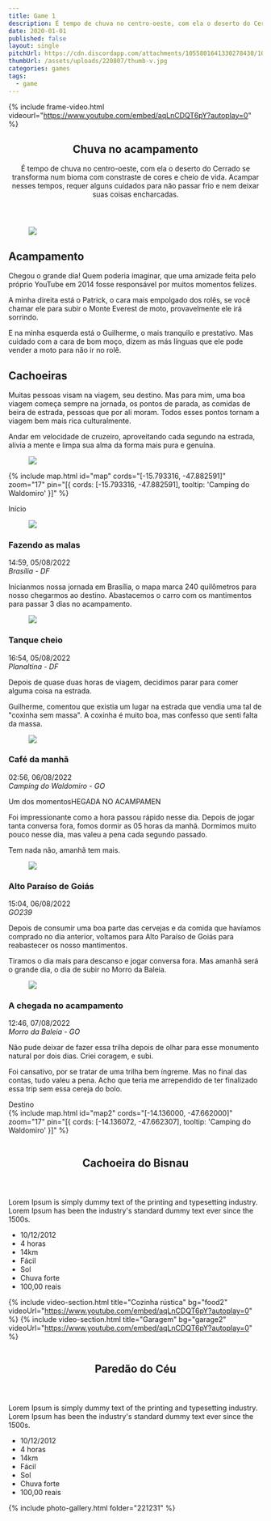 ```yaml
---
title: Game 1
description: É tempo de chuva no centro-oeste, com ela o deserto do Cerrado se transforma num bioma com constraste de cores e cheio de vida. Acampar nesses tempos, requer alguns cuidados para não passar frio e nem deixar suas coisas encharcadas.
date: 2020-01-01
published: false
layout: single
pitchUrl: https://cdn.discordapp.com/attachments/1055801641330278430/1055819568980959262/ThalesCaricati_camping_seen_from_above_in_Chapada_dos_Veadeiros_c383b478-8de5-430f-930a-793a9b3ca706.png
thumbUrl: /assets/uploads/220807/thumb-v.jpg
categories: games
tags: 
  - game
---
```


{% include frame-video.html videourl="https://www.youtube.com/embed/aqLnCDQT6pY?autoplay=0"  %}

<div>
  <section>
    <header class="heading max-width">
      <h1 class="margin-bottom-16">Chuva no acampamento</h1>
      <p>
        É tempo de chuva no centro-oeste, com ela o deserto do Cerrado se transforma num bioma com constraste de cores e cheio de vida. Acampar nesses tempos, requer alguns cuidados para não passar frio e nem deixar suas coisas encharcadas.
      </p>
    </header>
    <article class="photo-topics max-width margin-bottom-32">
      <figure class="photo">
        <img src="{{ '/assets/uploads/220807/20220808_145120.jpg' | absolute_url}}" loading="lazy" />
      </figure>
      <div class="photo-legend">
        <h2 class="margin-bottom-16">Acampamento</h2>
        <p>
          Chegou o grande dia! Quem poderia imaginar, que uma amizade feita
          pelo próprio YouTube em 2014 fosse responsável por muitos momentos
          felizes.
        </p>
        <p>
          A minha direita está o Patrick, o cara mais empolgado dos rolês,
          se você chamar ele para subir o Monte Everest de moto,
          provavelmente ele irá sorrindo.
        </p>
        <p>
          E na minha esquerda está o Guilherme, o mais tranquilo e
          prestativo. Mas cuidado com a cara de bom moço, dizem as más
          línguas que ele pode vender a moto para não ir no rolê.
        </p>
      </div>
    </article>
    <article class="photo-topics max-width margin-bottom-120">
      <div class="photo-legend">
        <h2 class="margin-bottom-16">Cachoeiras</h2>
        <p>
          Muitas pessoas visam na viagem, seu destino. Mas para mim, uma boa
          viagem começa sempre na jornada, os pontos de parada, as comidas
          de beira de estrada, pessoas que por ali moram. Todos esses pontos
          tornam a viagem bem mais rica culturalmente.
        </p>
        <p>
          Andar em velocidade de cruzeiro, aproveitando cada segundo na
          estrada, alivia a mente e limpa sua alma da forma mais pura e
          genuína.
        </p>
      </div>
      <figure class="photo">
        <img src="{{ '/assets/uploads/220807/20220808_175120.png' | absolute_url}}" loading="lazy" />
      </figure>
    </article>
  </section>

{% include map.html id="map" cords="[-15.793316, -47.882591]" zoom="17" pin="[{ cords: [-15.793316, -47.882591], tooltip: 'Camping do Waldomiro' }]"  %}

  <section class="road-timeline max-width mb-120 mt-120">
    <div class="street">
      <div class="pickup vehicle"></div>
    </div>
    <div class="stories">
      <div class="transit-board begin"><span>Início</span></div>
      <article>
        <figure class="photo">
          <img src="https://macamp.com.br/guia/wp-content/uploads/2020/05/Apoio-RV-Posto-BR-S%C3%A3o-Roque-Planaltina-4.jpg" loading="lazy" />
        </figure>
        <div class="text">
          <h3>Fazendo as malas</h3>
          <div class="infos">
            <time>14:59, 05/08/2022</time>
            <address>Brasília - DF</address>
          </div>
          <p>
            Inicianmos nossa jornada em Brasília, o mapa marca 240 quilômetros para nosso chegarmos ao destino. Abastacemos o carro com os mantimentos para passar 3 dias no acampamento.
          </p>
        </div>
      </article>
      <article>
        <figure class="photo">
          <img src="{{ '/assets/uploads/220807/photo2.png' | absolute_url}}" loading="lazy" />
        </figure>
        <div class="text">
          <h3>Tanque cheio</h3>
          <div class="infos">
            <time>16:54, 05/08/2022</time>
            <address>Planaltina - DF</address>
          </div>
          <p>
            Depois de quase duas horas de viagem, decidimos parar para comer
            alguma coisa na estrada.
          </p>
          <p>
            Guilherme, comentou que existia um lugar na estrada que vendia
            uma tal de "coxinha sem massa". A coxinha é muito boa, mas
            confesso que senti falta da massa.
          </p>
        </div>
      </article>
      <article>
        <figure class="photo">
          <img src="{{ '/assets/uploads/220807/photo3.jpg' | absolute_url}}" loading="lazy" />
        </figure>
        <div class="text">
          <h3>Café da manhã</h3>
          <div class="infos">
            <time>02:56, 06/08/2022</time>
            <address>Camping do Waldomiro - GO</address>
          </div>
          <p>
            Um dos momentosHEGADA NO ACAMPAMEN
          </p>
          <p>
            Foi impressionante como a hora passou rápido nesse dia. Depois
            de jogar tanta conversa fora, fomos dormir as 05 horas da manhã.
            Dormimos muito pouco nesse dia, mas valeu a pena cada segundo
            passado.
          </p>
          <p>Tem nada não, amanhã tem mais.</p>
        </div>
      </article>
      <article>
        <figure class="photo">
          <img src="{{ '/assets/uploads/220807/photo4.jpg' | absolute_url}}" loading="lazy" />
        </figure>
        <div class="text">
          <h3>Alto Paraíso de Goiás</h3>
          <div class="infos">
            <time>15:04, 06/08/2022</time>
            <address>GO239</address>
          </div>
          <p>
            Depois de consumir uma boa parte das cervejas e da comida que
            havíamos comprado no dia anterior, voltamos para Alto Paraíso de
            Goiás para reabastecer os nosso mantimentos.
          </p>
          <p>
            Tiramos o dia mais para descanso e jogar conversa fora. Mas
            amanhã será o grande dia, o dia de subir no Morro da Baleia.
          </p>
        </div>
      </article>
      <article>
        <figure class="photo">
          <img src="{{ '/assets/uploads/220807/photo5.jpg' | absolute_url}}" loading="lazy" />
        </figure>
        <div class="text">
          <h3>A chegada no acampamento</h3>
          <div class="infos">
            <time>12:46, 07/08/2022</time>
            <address>Morro da Baleia - GO</address>
          </div>
          <p>
            Não pude deixar de fazer essa trilha depois de olhar para esse
            monumento natural por dois dias. Criei coragem, e subi.
          </p>
          <p>
            Foi cansativo, por se tratar de uma trilha bem íngreme. Mas no
            final das contas, tudo valeu a pena. Acho que teria me
            arrependido de ter finalizado essa trip sem essa cereja do bolo.
          </p>
        </div>
      </article>
      <div class="transit-board end"><span>Destino</span></div>
    </div>
  </section>
  {% include map.html id="map2" cords="[-14.136000, -47.662000]" zoom="17" pin="[{ cords: [-14.136072, -47.662307], tooltip: 'Camping do Waldomiro' }]"  %}

  <div class="max-width mt-120">
    <article class="hiking-details mb-72">
      <figure>
        <img src="https://cdn.pixabay.com/photo/2020/07/16/16/16/nature-5411408_960_720.jpg" alt="" />
      </figure>
      <div class="details">
        <header>
          <h2>Cachoeira do Bisnau</h2>
        </header>
        <p>Lorem Ipsum is simply dummy text of the printing and typesetting industry. Lorem Ipsum has been the industry's standard dummy text ever since the 1500s.</p>
        <ul>
          <li class="date">10/12/2012</li>
          <li class="time">4 horas</li>
          <li class="distance">14km</li>
          <li class="difficulty">Fácil</li>
          <li class="brightness">Sol</li>
          <li class="rain">Chuva forte</li>
          <li class="money">100,00 reais</li>
        </ul>
      </div>
    </article>
  </div>
  
{% include video-section.html title="Cozinha rústica" bg="food2" videoUrl="https://www.youtube.com/embed/aqLnCDQT6pY?autoplay=0" %}
{% include video-section.html title="Garagem" bg="garage2" videoUrl="https://www.youtube.com/embed/aqLnCDQT6pY?autoplay=0" %}


  <div class="max-width mt-120">
    <article class="hiking-details mb-72">
      <figure>
        <img src="https://cdn.pixabay.com/photo/2014/11/21/03/25/cliff-540117_960_720.jpg" alt="" />
      </figure>
      <div class="details">
        <header>
          <h2>Paredão do Céu</h2>
        </header>
        <p>Lorem Ipsum is simply dummy text of the printing and typesetting industry. Lorem Ipsum has been the industry's standard dummy text ever since the 1500s.</p>
        <ul>
          <li class="date">10/12/2012</li>
          <li class="time">4 horas</li>
          <li class="distance">14km</li>
          <li class="difficulty">Fácil</li>
          <li class="brightness">Sol</li>
          <li class="rain">Chuva forte</li>
          <li class="money">100,00 reais</li>
        </ul>
      </div>
    </article>
  </div>

  <div class="mt-120">
    {% include photo-gallery.html folder="221231" %}
  </div>
</div>
